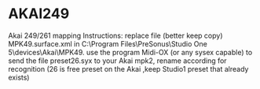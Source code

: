 # AKAI249
Akai  249/261 mapping
Instructions: replace file (better keep copy)  MPK49.surface.xml  in C:\Program Files\PreSonus\Studio One 5\devices\Akai\MPK49.
use the program Midi-OX (or any sysex capable) to send the file preset26.syx to your Akai mpk2,
rename according for recognition (26 is free preset on the Akai ,keep Studio1 preset that already exists)
